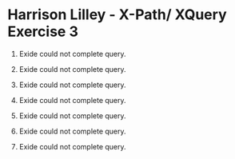 # Harrison Lilley - X-Path/ XQuery Exercise 3

1. Exide could not complete query. 

2. Exide could not complete query.

3. Exide could not complete query. 

4. Exide could not complete query.

5. Exide could not complete query.

6. Exide could not complete query.

7. Exide could not complete query.

